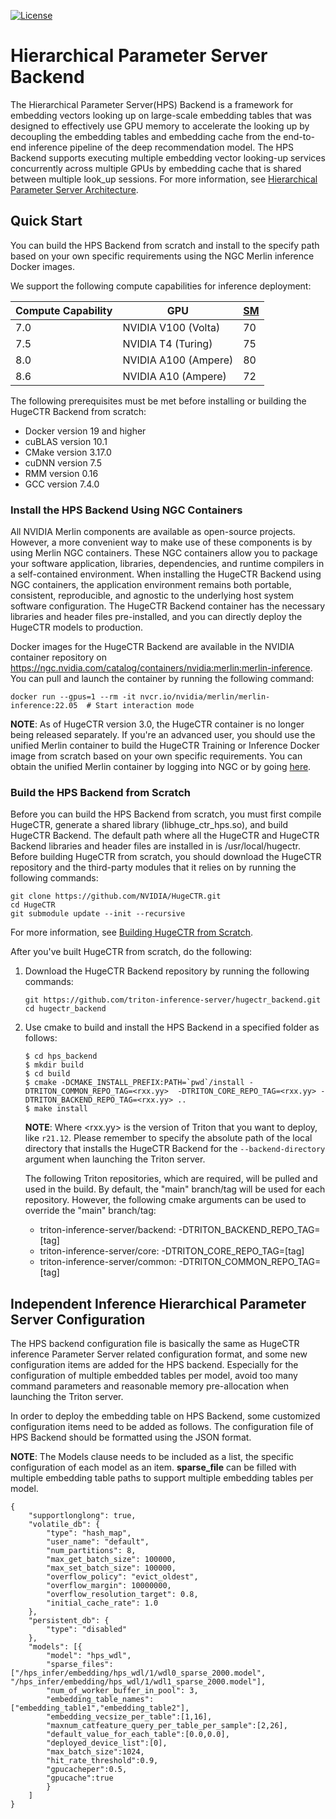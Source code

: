 <!--
# Copyright (c) 2020, NVIDIA CORPORATION. All rights reserved.
#
# Redistribution and use in source and binary forms, with or without
# modification, are permitted provided that the following conditions
# are met:
#  * Redistributions of source code must retain the above copyright
#    notice, this list of conditions and the following disclaimer.
#  * Redistributions in binary form must reproduce the above copyright
#    notice, this list of conditions and the following disclaimer in the
#    documentation and/or other materials provided with the distribution.
#  * Neither the name of NVIDIA CORPORATION nor the names of its
#    contributors may be used to endorse or promote products derived
#    from this software without specific prior written permission.
#
# THIS SOFTWARE IS PROVIDED BY THE COPYRIGHT HOLDERS ``AS IS'' AND ANY
# EXPRESS OR IMPLIED WARRANTIES, INCLUDING, BUT NOT LIMITED TO, THE
# IMPLIED WARRANTIES OF MERCHANTABILITY AND FITNESS FOR A PARTICULAR
# PURPOSE ARE DISCLAIMED.  IN NO EVENT SHALL THE COPYRIGHT OWNER OR
# CONTRIBUTORS BE LIABLE FOR ANY DIRECT, INDIRECT, INCIDENTAL, SPECIAL,
# EXEMPLARY, OR CONSEQUENTIAL DAMAGES (INCLUDING, BUT NOT LIMITED TO,
# PROCUREMENT OF SUBSTITUTE GOODS OR SERVICES; LOSS OF USE, DATA, OR
# PROFITS; OR BUSINESS INTERRUPTION) HOWEVER CAUSED AND ON ANY THEORY
# OF LIABILITY, WHETHER IN CONTRACT, STRICT LIABILITY, OR TORT
# (INCLUDING NEGLIGENCE OR OTHERWISE) ARISING IN ANY WAY OUT OF THE USE
# OF THIS SOFTWARE, EVEN IF ADVISED OF THE POSSIBILITY OF SUCH DAMAGE.
-->

[![License](https://img.shields.io/badge/License-BSD3-lightgrey.svg)](https://opensource.org/licenses/BSD-3-Clause)

# Hierarchical Parameter Server Backend
The Hierarchical Parameter Server(HPS) Backend is a framework for embedding vectors looking up on large-scale embedding tables that was designed to effectively use GPU memory to accelerate the looking up by decoupling the embedding tables and embedding cache from the end-to-end inference pipeline of the deep recommendation model. The HPS Backend supports  executing multiple embedding vector looking-up services concurrently across multiple GPUs by embedding cache that is shared between multiple look_up sessions. For more information, see [Hierarchical Parameter Server Architecture](docs/architecture.md#hugectr-inference-framework).  

## Quick Start
You can build the HPS Backend from scratch and install to the specify path based on your own specific requirements using the NGC Merlin inference Docker images.

We support the following compute capabilities for inference deployment:

| Compute Capability | GPU                  | [SM](#building-hugectr-from-scratch) |
|--------------------|----------------------|----|
| 7.0                | NVIDIA V100 (Volta)  | 70 |
| 7.5                | NVIDIA T4 (Turing)   | 75 |
| 8.0                | NVIDIA A100 (Ampere) | 80 |
| 8.6                | NVIDIA A10 (Ampere)  | 72 |

The following prerequisites must be met before installing or building the HugeCTR Backend from scratch:
* Docker version 19 and higher
* cuBLAS version 10.1
* CMake version 3.17.0
* cuDNN version 7.5
* RMM version 0.16
* GCC version 7.4.0

### Install the HPS Backend Using NGC Containers
All NVIDIA Merlin components are available as open-source projects. However, a more convenient way to make use of these components is by using Merlin NGC containers. These NGC containers allow you to package your software application, libraries, dependencies, and runtime compilers in a self-contained environment. When installing the HugeCTR Backend using NGC containers, the application environment remains both portable, consistent, reproducible, and agnostic to the underlying host system software configuration. The HugeCTR Backend container has the necessary libraries and header files pre-installed, and you can directly deploy the HugeCTR models to production.

Docker images for the HugeCTR Backend are available in the NVIDIA container repository on https://ngc.nvidia.com/catalog/containers/nvidia:merlin:merlin-inference. You can pull and launch the container by running the following command:
```
docker run --gpus=1 --rm -it nvcr.io/nvidia/merlin/merlin-inference:22.05  # Start interaction mode  
```

**NOTE**: As of HugeCTR version 3.0, the HugeCTR container is no longer being released separately. If you're an advanced user, you should use the unified Merlin container to build the HugeCTR Training or Inference Docker image from scratch based on your own specific requirements. You can obtain the unified Merlin container by logging into NGC or by going [here](https://github.com/NVIDIA-Merlin/Merlin/blob/main/docker/inference/dockerfile.ctr). 

### Build the HPS Backend from Scratch
Before you can build the HPS Backend from scratch, you must first compile HugeCTR, generate a shared library (libhuge_ctr_hps.so), and build HugeCTR Backend. The default path where all the HugeCTR and HugeCTR Backend libraries and header files are installed in is /usr/local/hugectr. Before building HugeCTR from scratch, you should download the HugeCTR repository and the third-party modules that it relies on by running the following commands:
```
git clone https://github.com/NVIDIA/HugeCTR.git
cd HugeCTR
git submodule update --init --recursive
```
For more information, see [Building HugeCTR from Scratch](https://nvidia-merlin.github.io/HugeCTR/master/hugectr_user_guide.html#building-hugectr-from-scratch).

After you've built HugeCTR from scratch, do the following:
1. Download the HugeCTR Backend repository by running the following commands:
   ```
   git https://github.com/triton-inference-server/hugectr_backend.git
   cd hugectr_backend
   ```

2. Use cmake to build and install the HPS Backend in a specified folder as follows:
   ```
   $ cd hps_backend
   $ mkdir build
   $ cd build
   $ cmake -DCMAKE_INSTALL_PREFIX:PATH=`pwd`/install -DTRITON_COMMON_REPO_TAG=<rxx.yy>  -DTRITON_CORE_REPO_TAG=<rxx.yy> -DTRITON_BACKEND_REPO_TAG=<rxx.yy> ..
   $ make install
   ```
   
   **NOTE**: Where <rxx.yy> is the version of Triton that you want to deploy, like `r21.12`. Please remember to specify the absolute path of the local directory that installs the HugeCTR Backend for the `--backend-directory` argument when launching the Triton server.
   
   The following Triton repositories, which are required, will be pulled and used in the build. By default, the "main" branch/tag will be used for each repository. However, the 
   following cmake arguments can be used to override the "main" branch/tag:
   * triton-inference-server/backend: -DTRITON_BACKEND_REPO_TAG=[tag]
   * triton-inference-server/core: -DTRITON_CORE_REPO_TAG=[tag]
   * triton-inference-server/common: -DTRITON_COMMON_REPO_TAG=[tag]
  
## Independent Inference Hierarchical Parameter Server Configuration
The HPS backend configuration file is basically the same as HugeCTR inference Parameter Server related configuration format, and some new configuration items are added for the HPS backend. Especially for the configuration of multiple embedded tables per model, avoid too many command parameters and reasonable memory pre-allocation when launching the Triton server.

In order to deploy the embedding table on HPS Backend, some customized configuration items need to be added as follows.
The configuration file of HPS Backend should be formatted using the JSON format.  

**NOTE**: The Models clause needs to be included as a list, the specific configuration of each model as an item. **sparse_file** can be filled with multiple embedding table paths to support multiple embedding tables per model.    

```json.
{
    "supportlonglong": true,
    "volatile_db": {
        "type": "hash_map",
        "user_name": "default",
        "num_partitions": 8,
        "max_get_batch_size": 100000,
        "max_set_batch_size": 100000,
        "overflow_policy": "evict_oldest",
        "overflow_margin": 10000000,
        "overflow_resolution_target": 0.8,
        "initial_cache_rate": 1.0
    },
    "persistent_db": {
        "type": "disabled"
    },
    "models": [{
        "model": "hps_wdl",
        "sparse_files": ["/hps_infer/embedding/hps_wdl/1/wdl0_sparse_2000.model", "/hps_infer/embedding/hps_wdl/1/wdl1_sparse_2000.model"],
        "num_of_worker_buffer_in_pool": 3,
        "embedding_table_names":["embedding_table1","embedding_table2"],
        "embedding_vecsize_per_table":[1,16],
        "maxnum_catfeature_query_per_table_per_sample":[2,26],
        "default_value_for_each_table":[0.0,0.0],
        "deployed_device_list":[0],
        "max_batch_size":1024,
        "hit_rate_threshold":0.9,
        "gpucacheper":0.5,
        "gpucache":true
        }
    ]
}
```



 

